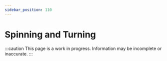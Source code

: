 ```yaml
---
sidebar_position: 110
---
```


# Spinning and Turning

:::caution
This page is a work in progress. Information may be incomplete or inaccurate.
:::

[//]: # (optional: use for loop to do this)
